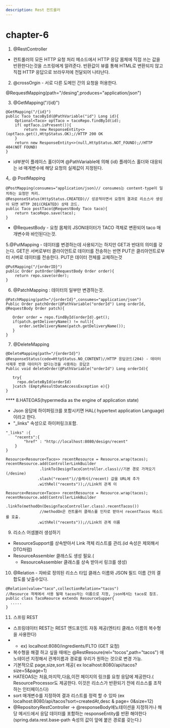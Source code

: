 ```yaml
---
description: Rest 컨트롤러
---
```


# chapter-6

1. @RestController 

* 컨트롤러의 모든 HTTP 요청 처리 메소드에서 HTTP 응답 몸체에 직접 쓰는 값을 반환한다는것을 스프링에게 알려준다. 반환값이 뷰를 통해 HTML로 변환되지 않고 직접 HTTP 응답으로 브라우저에 전달되어 나타난다.

2. @crossOrgin - 서로 다른 도메인 간의 요청을 허용한다.

@RequestMapping\(path="/desing",produces="application/json"\)

3. @GetMapping\("/{id}"\)

```text
@GetMapping("/{id}")
public Taco tacoById(@PathVariable("id") Long id){
    Optional<Taco> optTaco = tacoRepo.findById(id);
    if( optTaco.isPresent()){
        return new ResponseEntity<>(optTaco.get(),HttpStatus.OK);//HTTP 200 OK
    }
    return new ResponseEntity<>(null,HttpStatus.NOT_FOUND);//HTTP 404(NOT FOUND)
}
```

* id부분이 플레이스 홀더이며 @PathVariable에 의해 {id} 플레이스 홀더와 대응되는 id 매게변수에 해당 요청의 실제값이 지정된다.

4,. @ PostMapping

```text
@PostMapping(consumes="application/json)// consumes는 content-type이 일치하는 요청만 처리.
@ResponseStatus(HttpStatus.CREATED)// 성공적이면서 요청의 결과로 리소스사 생성이 되면 HTTP 201(CREATED) 상태 코드.
public Taco postTaco(@RequestBody Taco taco){
    return tacoRepo.save(taco);
}
```

* @RequestBody - 요청 몸체의 JSON데이터가 TACO 객체로 변환되어 taco 매개변수와 바인된다는것.

5.@PutMapping - 데이터를 변경하는데 사용되기는 하지만 GET과 반대의 의미를 갖는다. GET은 서버로부터 클라이언트로 데이터를 전송하는 반면 PUT은 클리아언트로부터 서버로 데이터를 전송한다. PUT은 데이터 전체를 교체하는것

```text
@PutMapping("/{orderID}")
public Order putOrder(@RequestBody Order order){
    return repo.save(order);
}
```

6. @PatchMapping : 데이터의 일부만 변경하는것.

```text
@PatchMapping(path="/{orderId}",consumes="application/json")
Public Order patchOrder(@PathVariable("orderId") Long orderId, @RequestBody Order patch){

   Order order = repo.findById(orderId).get();
   if(patch.getDeliveryName() != null){
      order.setDeliveryName(patch.getDeliveryName());
   }
}
```

7. @DeleteMapping

```text
@DeleteMapping(path="/{orderId}")
@ResponseStatus(code=HttpStatus.NO_CONTENT)//HTTP 응답코드(204) - 데이터 삭제후 반환 데이터가 없다는것을 사용하는 응답코
Public void deleteOrder(@PathVariable("orderId") Long orderId){

   try{
     repo.deleteById(orderId)     
   }catch (EmptyResultDataAccessException e){}
}
```

\*\*\*\* 8.HATEOAS\(hypermedia as the engine of application state\)

* Json 응답에 하이퍼링크를 포함시키면 HAL\( hypertext application Language\) 이라고 한다.
* "\_links" 속성으로 하이퍼링크포함. 

```text
"_links" :{
    "recents":{
        "href" : "http://localhost:8080/design/recent"
    }
}
```

```text
Resource<Resource<Taco>> recentResource = Resource.wrap(tacos);
recentResource.add(ControllerLinkBuilder
               .linkTo(DesignTacoController.class)//기본 경로 가져오기(/desine)
              .slash("recent")//슬래시(/recent) 값을 URL에 추가
              .withRel("recents"));//Link의 관계 이

Resource<Resource<Taco>> recentResource = Resource.wrap(tacos);
recentResource.add(ControllerLinkBuilder
               .linkTo(methodOn(DesignTacoController.class).recentTacos())
               //methodOn은 컨트롤러 클래스를 인자로 받아서 recentTacos 메소드를 호출.
              .withRel("recents"));//Link의 관계 이름 
```

9. 리소스 어셈블러 생성하기

* ResourceSupport를 상속받아서 Link 객체 리스트를 관리.\(id 속성은 제외해서 DTO처럼\)
* ResourceAssembler 클래스도 생성 필요.\( 
  * ResourceAssembler  클래스를 상속 받아서 링크를 생성\)

10. @Relation - 자바로 정의된 리소스 타입 클래스 이름와 JSON 필드 이름 간의 결합도를 낮출수있다.

```text
@Relation(value="taco",collectionRelation="tacos") 
//Resource 객체에서 사용 될때 tacos라는 이름으로 지정, json에서는 taco로 참조.
public class TacoReource extends ResourceSupper{
  .....
}
```

11. 스프링 REST

* 스프링데이터 REST는 REST 엔드포인트 자동 제공\(엔티티 클래스 이름의 복수형을 사용한다\)         
* * ex\) localhost:8080/ingredients/FLTO \(GET 요청\)
* 복수형을 해결 하고 싶을 때에는 @RestResoure\(rel="tocos",path="tacos"\) 애노테이션 지정해서 관계이름과 경로를 우리가 원하는 것으로 변경 가능.
* 기본적으로 page,size,sort 제공\( ex  localhost:8080/api/tacos?size=5&page=1\)
* HATEOAS는 처음,마지막,다음,이전 페이지의 링크를 요청 응답에 제공한다.\( ResourceProcessor도 제공한다. 이것은 리소스가 반환되기 전에 리소스를 조작하는 인터페이스다\)
* sort 매개변수를 지정하여 결과 리스트를 정력 할 수 있따 \(ex localhost:8080/api/tacos?sort=createdAt,desc & page= 0&size=12\) 
* @RepositoryRestController -&gt; @responseBody애노테이션을 지정하거나 해당 메서드에서 응답 데이터를 포함하는 responseEntity를 반환 해야한다 \(spring.data.rest.base-path 속성의 값이 앞에 붙은 경로를 갖는다.\)

